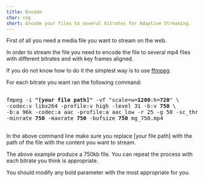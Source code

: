 ```yaml
---
title: Encode
char: cog
short: Encode your files to several bitrates for Adaptive Streaming. 
---
```

First of all you need a media file you want to stream on the web.

In order to stream the file you need to encode the file to several mp4 files with different bitrates and with key frames aligned.

If you do not know how to do it the simplest way is to use [ffmpeg](https://ffmpeg.org/download.html).

For each bitrate you want ran the following command:

<pre>

fmpeg -i <b>"[your file path]"</b> -vf "scale=w=<b>1280</b>:h=<b>720</b>" \
-codec:v libx264 -profile:v high -level 31 -b:v <b>750</b> \
-b:a 96k -codec:a aac -profile:a aac_low -r 25 -g 50 -sc_threshold 0 -x264opts ratetol=0.1 \
-minrate <b>750</b> -maxrate <b>750</b> -bufsize <b>750</b> mg_750.mp4

</pre>

In the above command line make sure you replace [your file path] with the path of the file with the content you want to stream.

The above example produce a 750kb file. You can repeat the process with each bitrate you think is appropriate. 

You should modify any bold parameter with the most appropriate for you.




